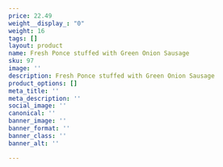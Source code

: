 ```yaml
---
price: 22.49
weight__display_: "0"
weight: 16
tags: []
layout: product
name: Fresh Ponce stuffed with Green Onion Sausage
sku: 97
image: ''
description: Fresh Ponce stuffed with Green Onion Sausage
product_options: []
meta_title: ''
meta_description: ''
social_image: ''
canonical: ''
banner_image: ''
banner_format: ''
banner_class: ''
banner_alt: ''

---
```

